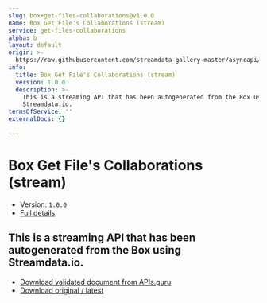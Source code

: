 ```yaml
---
slug: box+get-files-collaborations@v1.0.0
name: Box Get File's Collaborations (stream)
service: get-files-collaborations
alpha: b
layout: default
origin: >-
  https://raw.githubusercontent.com/streamdata-gallery-master/asyncapi/master/_listings/box/box-get-files-collaborations-stream-async.md
info:
  title: Box Get File's Collaborations (stream)
  version: 1.0.0
  description: >-
    This is a streaming API that has been autogenerated from the Box using
    Streamdata.io.
termsOfService: ''
externalDocs: {}

---
```

# Box Get File's Collaborations (stream)

* Version: `1.0.0`
* [Full details](../html/box+get-files-collaborations@v1.0.0.html)



## This is a streaming API that has been autogenerated from the Box using Streamdata.io.



* [Download validated document from APIs.guru](https://raw.githubusercontent.com/APIs-guru/asyncapi-directory/master/docs/APIs/box%2Bget-files-collaborations%40v1.0.0.yaml)
* [Download original / latest](https://raw.githubusercontent.com/streamdata-gallery-master/asyncapi/master/_listings/box/box-get-files-collaborations-stream-async.md)

<script type="application/ld+json">
{
  "@context": "http://schema.org/",
  "@type": "WebAPI",
  "description": "This is a streaming API that has been autogenerated from the Box using Streamdata.io.",
  "documentation": "",

  "name": "Box Get File's Collaborations (stream)"
}
</script>
